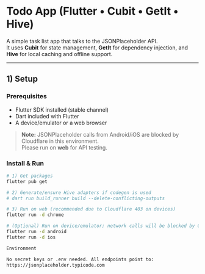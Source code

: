 # Todo App (Flutter • Cubit • GetIt • Hive)

A simple task list app that talks to the JSONPlaceholder API.  
It uses **Cubit** for state management, **GetIt** for dependency injection, and **Hive** for local caching and offline support.

---

## 1) Setup

### Prerequisites
- Flutter SDK installed (stable channel)
- Dart included with Flutter
- A device/emulator or a web browser

> **Note:** JSONPlaceholder calls from Android/iOS are blocked by Cloudflare in this environment.  
> Please run on **web** for API testing.

### Install & Run
```bash
# 1) Get packages
flutter pub get

# 2) Generate/ensure Hive adapters if codegen is used
# dart run build_runner build --delete-conflicting-outputs

# 3) Run on web (recommended due to Cloudflare 403 on devices)
flutter run -d chrome

# (Optional) Run on device/emulator; network calls will be blocked by Cloudflare here
flutter run -d android
flutter run -d ios

Environment

No secret keys or .env needed. All endpoints point to:
https://jsonplaceholder.typicode.com


